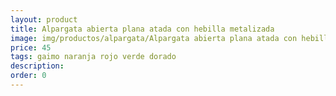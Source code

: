 ```yaml
---
layout: product
title: Alpargata abierta plana atada con hebilla metalizada
image: img/productos/alpargata/Alpargata abierta plana atada con hebilla metalizada=45=gaimo naranja rojo verde dorado.webp
price: 45
tags: gaimo naranja rojo verde dorado
description: 
order: 0
---
```


